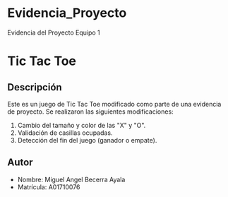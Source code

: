# Evidencia_Proyecto
Evidencia del Proyecto Equipo 1

# Tic Tac Toe

## Descripción
Este es un juego de Tic Tac Toe modificado como parte de una evidencia de proyecto. Se realizaron las siguientes modificaciones:
1. Cambio del tamaño y color de las "X" y "O".
2. Validación de casillas ocupadas.
3. Detección del fin del juego (ganador o empate).

## Autor
- Nombre: Miguel Angel Becerra Ayala
- Matrícula: A01710076
